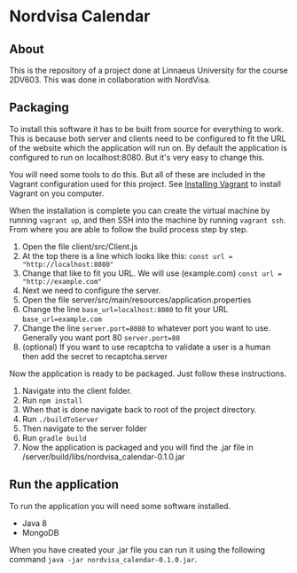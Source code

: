 # Nordvisa Calendar
## About
This is the repository of a project done at Linnaeus University for the course 2DV603. This was done in collaboration with NordVisa.

## Packaging
To install this software it has to be built from source for everything to work. This is because
both server and clients need to be configured to fit the URL of the website which the application
will run on. By default the application is configured to run on localhost:8080. But it's very easy
to change this.

You will need some tools to do this. But all of these are included in the Vagrant configuration used for this project. See [Installing Vagrant](https://www.vagrantup.com/docs/installation/) to install Vagrant on you computer.

When the installation is complete you can create the virtual machine by running `vagrant up`, and then SSH into the machine by running `vagrant ssh`. From where you are able to follow the build process step by step.

1. Open the file client/src/Client.js
1. At the top there is a line which looks like this: `const url = "http://localhost:8080"`
1. Change that like to fit you URL. We will use (example.com) `const url = "http://example.com"`
1. Next we need to configure the server.
1. Open the file server/src/main/resources/application.properties
1. Change the line `base_url=localhost:8080` to fit your URL `base_url=example.com`
1. Change the line `server.port=8080` to whatever port you want to use. Generally you want port 80 `server.port=80`
1. (optional) If you want to use recaptcha to validate a user is a human then add the secret to recaptcha.server

Now the application is ready to be packaged. Just follow these instructions.

1. Navigate into the client folder.
1. Run `npm install`
1. When that is done navigate back to root of the project directory.
1. Run `./buildToServer`
1. Then navigate to the server folder
1. Run `gradle build`
1. Now the application is packaged and you will find the .jar file in /server/build/libs/nordvisa_calendar-0.1.0.jar

## Run the application
To run the application you will need some software installed.
* Java 8
* MongoDB

When you have created your .jar file you can run it using the following command `java -jar nordvisa_calendar-0.1.0.jar`.
